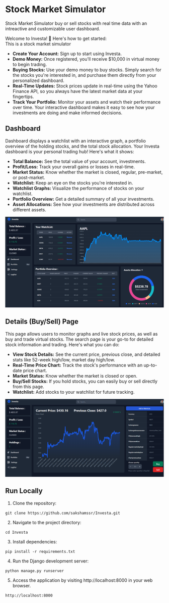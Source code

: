 # Stock Market Simulator
Stock Market Simulator buy or sell stocks with real time data with an intreactive and customizable user dashboard.

Welcome to Investa! 🌟 Here's how to get started:<br>
This is a stock market simulator

* **Create Your Account:** Sign up to start using Investa.
* **Demo Money:** Once registered, you'll receive $10,000 in virtual money to begin trading.
* **Buying Stocks:** Use your demo money to buy stocks. Simply search for the stocks you're interested in, and purchase them directly from your personalized dashboard.
* **Real-Time Updates:** Stock prices update in real-time using the Yahoo Finance API, so you always have the latest market data at your fingertips.
* **Track Your Portfolio:** Monitor your assets and watch their performance over time. Your interactive dashboard makes it easy to see how your investments are doing and make informed decisions.

## Dashboard
Dashboard displays a watchlist with an interactive graph, a portfolio overview of the holding stocks, and the total stock allocation. 
Your Investa dashboard is your personal trading hub! Here's what it shows:

* **Total Balance:** See the total value of your account, investments.
* **Profit/Loss:** Track your overall gains or losses in real-time.
* **Market Status:** Know whether the market is closed, regular, pre-market, or post-market.
* **Watchlist:** Keep an eye on the stocks you're interested in.
* **Watchlist Graphs:** Visualize the performance of stocks on your watchlist.
* **Portfolio Overview:** Get a detailed summary of all your investments.
* **Asset Allocations:** See how your investments are distributed across different assets.

![Home Page](images/dashboard.png)

## Details (Buy/Sell) Page
This page allows users to monitor graphs and live stock prices, as well as buy and trade virtual stocks.
The search page is your go-to for detailed stock information and trading. Here's what you can do:

* **View Stock Details:** See the current price, previous close, and detailed stats like 52-week high/low, market day high/low.
* **Real-Time Price Chart:** Track the stock's performance with an up-to-date price chart.
* **Market Status:** Know whether the market is closed or open.
* **Buy/Sell Stocks:** If you hold stocks, you can easily buy or sell directly from this page.
* **Watchlist:** Add stocks to your watchlist for future tracking.

![Search Page](images/searchPage.png)

## Run Locally 
1. Clone the repository:
```
git clone https://github.com/sakshamssr/Investa.git
```
2. Navigate to the project directory:
```
cd Investa
```
3. Install dependencies:
```
pip install -r requirements.txt
```
4. Run the Django development server:
```
python manage.py runserver
```
5. Access the application by visiting http://localhost:8000 in your web browser.
```
http://localhost:8000
```
